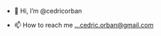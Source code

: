 - 👋 Hi, I’m @cedricorban

- 📫 How to reach me ...cedric.orban@gmail.com

<!---
cedricorban/cedricorban is a ✨ special ✨ repository because its `README.md` (this file) appears on your GitHub profile.
You can click the Preview link to take a look at your changes.
--->
